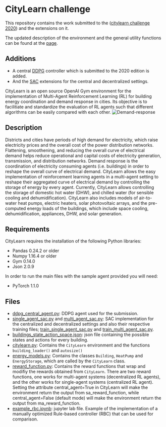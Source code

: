 # CityLearn challenge

This repository contains the work submitted to the ([citylearn challenge 2020](https://sites.google.com/view/citylearnchallenge/previous-edition-2020?authuser=0)) and the extensions on it.

The updated description of the environment and the general utility functions can be found at the [page](https://sites.google.com/view/citylearnchallenge/environment).

## Additions
* A central [DDPG](https://arxiv.org/abs/1509.02971) controller which is submitted to the 2020 edition is added.
* And the [SAC](https://arxiv.org/abs/1801.01290) extensions for the central and decentralized settings.

CityLearn is an open source OpenAI Gym environment for the implementation of Multi-Agent Reinforcement Learning (RL) for building energy coordination and demand response in cities. Its objective is to facilitiate and standardize the evaluation of RL agents such that different algorithms can be easily compared with each other.
![Demand-response](https://github.com/intelligent-environments-lab/CityLearn/blob/master/images/dr.jpg)
## Description
Districts and cities have periods of high demand for electricity, which raise electricity prices and the overall cost of the power distribution networks. Flattening, smoothening, and reducing the overall curve of electrical demand helps reduce operational and capital costs of electricity generation, transmission, and distribution networks. Demand response is the coordination of electricity consuming agents (i.e. buildings) in order to reshape the overall curve of electrical demand.
CityLearn allows the easy implementation of reinforcement learning agents in a multi-agent setting to reshape their aggregated curve of electrical demand by controlling the storage of energy by every agent. Currently, CityLearn allows controlling the storage of domestic hot water (DHW), and chilled water (for sensible cooling and dehumidification). CityLearn also includes models of air-to-water heat pumps, electric heaters, solar photovoltaic arrays, and the pre-computed energy loads of the buildings, which include space cooling, dehumidification, appliances, DHW, and solar generation.

## Requirements
CityLearn requires the installation of the following Python libraries:
- Pandas 0.24.2 or older
- Numpy 1.16.4 or older
- Gym 0.14.0
- Json 2.0.9

In order to run the main files with the sample agent provided you will need:
- PyTorch 1.1.0


## Files
- [ddpg_central_agent.py](/ddpg_central_agent.py):  DDPG agent used for the submission.
- [single_agent_sac.py](/single_agent_sac.py) and [multi_agent_sac.py](/multi_agent_sac.py): SAC implementation for the centralized and decentralized settings and also their respective training files; [train_single_agent_sac.py](/train_single_agent_sac.py) and [train_multi_agent_sac.py](/train_multi_agent_sac.py).
- [buildings_state_action_space.json](/buildings_state_action_space.json): json file containing the possible states and actions for every building.
- [citylearn.py](/citylearn.py): Contains the ```CityLearn``` environment and the functions ```building_loader()``` and ```autosize()```
- [energy_models.py](/energy_models.py): Contains the classes ```Building```, ```HeatPump``` and ```EnergyStorage```, which are called by the ```CityLearn``` class.
- [reward_function.py](/reward_function.py): Contains the reward functions that wrap and modifiy the rewards obtained from ```CityLearn```.  There are two reward functions, one works for multi-agent systems (decentralized RL agents), and the other works for single-agent systems (centralized RL agent). Setting the attribute central_agent=True in CityLearn will make the environment return the output from sa_reward_function, while central_agent=False (default mode) will make the environment return the output from ma_reward_function.
- [example_rbc.ipynb](/example_rbc.ipynb): jupyter lab file. Example of the implementation of a manually optimized Rule-based controller (RBC) that can be used for comparison.


